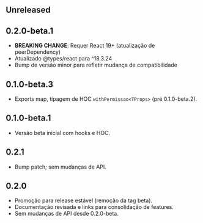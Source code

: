 ## Unreleased

## 0.2.0-beta.1

- **BREAKING CHANGE**: Requer React 19+ (atualização de peerDependency)
- Atualizado @types/react para ^18.3.24
- Bump de versão minor para refletir mudança de compatibilidade

## 0.1.0-beta.3

- Exports map, tipagem de HOC `withPermissao<TProps>` (pré 0.1.0-beta.2).

## 0.1.0-beta.1

- Versão beta inicial com hooks e HOC.
## 0.2.1

- Bump patch; sem mudanças de API.

## 0.2.0

- Promoção para release estável (remoção da tag beta).
- Documentação revisada e links para consolidação de features.
- Sem mudanças de API desde 0.2.0-beta.
